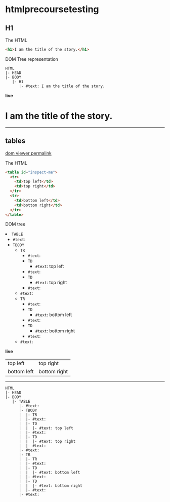 # htmlprecoursetesting

## H1

The HTML
```html
<h1>I am the title of the story.</h1>
```

DOM Tree representation
```
HTML
|- HEAD
|- BODY
   |- H1
      |- #text: I am the title of the story.
```

__live__
<h1>I am the title of the story.</h1>

---

## tables

[dom viewer permalink](https://software.hixie.ch/utilities/js/live-dom-viewer/?%3Ctable%20id%3D%22inspect-me%22%3E%0A%20%20%3Ctr%3E%0A%20%20%20%20%3Ctd%3Etop%20left%3C%2Ftd%3E%0A%20%20%20%20%3Ctd%3Etop%20right%3C%2Ftd%3E%0A%20%20%3C%2Ftr%3E%0A%20%20%3Ctr%3E%0A%20%20%20%20%3Ctd%3Ebottom%20left%3C%2Ftd%3E%0A%20%20%20%20%3Ctd%3Ebottom%20right%3C%2Ftd%3E%0A%20%20%3C%2Ftr%3E%0A%3C%2Ftable%3E)

The HTML
```html
<table id="inspect-me">
  <tr>
    <td>top left</td>
    <td>top right</td>
  </tr>
  <tr>
    <td>bottom left</td>
    <td>bottom right</td>
  </tr>
</table>
```

DOM tree
<li class="t1"><code>TABLE</code>
  <ul>
    <li class="t3"><code>#text</code>: <span>
  </span></li>
    <li class="t1"><code>TBODY</code>
      <ul>
        <li class="t1"><code>TR</code>
          <ul>
            <li class="t3"><code>#text</code>: <span>
    </span></li>
            <li class="t1"><code>TD</code>
              <ul>
                <li class="t3"><code>#text</code>: <span>top left</span></li>
              </ul>
            </li>
            <li class="t3"><code>#text</code>: <span>
    </span></li>
            <li class="t1"><code>TD</code>
              <ul>
                <li class="t3"><code>#text</code>: <span>top right</span></li>
              </ul>
            </li>
            <li class="t3"><code>#text</code>: <span>
  </span></li>
          </ul>
        </li>
        <li class="t3"><code>#text</code>: <span>
  </span></li>
        <li class="t1"><code>TR</code>
          <ul>
            <li class="t3"><code>#text</code>: <span>
    </span></li>
            <li class="t1"><code>TD</code>
              <ul>
                <li class="t3"><code>#text</code>: <span>bottom left</span></li>
              </ul>
            </li>
            <li class="t3"><code>#text</code>: <span>
    </span></li>
            <li class="t1"><code>TD</code>
              <ul>
                <li class="t3"><code>#text</code>: <span>bottom right</span></li>
              </ul>
            </li>
            <li class="t3"><code>#text</code>: <span>
  </span></li>
          </ul>
        </li>
        <li class="t3"><code>#text</code>: <span>
</span></li>
      </ul>
    </li>
  </ul>

__live__
<table id = "inspect-me">
  <tr>
    <td>top left</td>
    <td>top right</td>
  </tr>
  <tr>
    <td>bottom left</td>
    <td>bottom right</td>
  </tr>
</table>












---



```
HTML
|- HEAD
|- BODY
   |- TABLE
      |- #text:
      |- TBODY
      |  |- TR  
      |  |- #text:
      |  |- TD
      |  |  |- #text: top left
      |  |- #text:
      |  |- TD
      |  |  |- #text: top right
      |  |- #text:
      |- #text:
      |- TR  
      |  |- TR  
      |  |- #text:
      |  |- TD
      |  |  |- #text: bottom left
      |  |- #text:
      |  |- TD
      |  |  |- #text: bottom right
      |  |- #text:
      |- #text:
```
